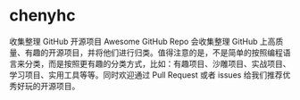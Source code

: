 # chenyhc
收集整理 GitHub 开源项目
Awesome GitHub Repo 会收集整理 GitHub 上高质量、有趣的开源项目，并将他们进行归类。值得注意的是，不是简单的按照编程语言来分类，而是按照更有趣的分类方式，比如：有趣项目、沙雕项目、实战项目、学习项目、实用工具等等。同时欢迎通过 Pull Request 或者 issues 给我们推荐优秀好玩的开源项目。
